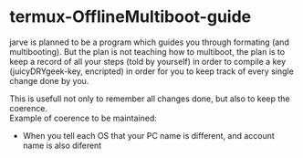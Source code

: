 # termux-OfflineMultiboot-guide

jarve is planned to be a program which guides you through formating (and multibooting). But the plan is not teaching how to multiboot, the plan is to keep a record of all your steps (told by yourself) in order to compile a key (juicyDRYgeek-key, encripted) in order for you to keep track of every single change done by you.

This is usefull not only to remember all changes done, but also to keep the coerence.   
Example of coerence to be maintained:

* When you tell each OS that your PC name is different, and account name is also diferent

